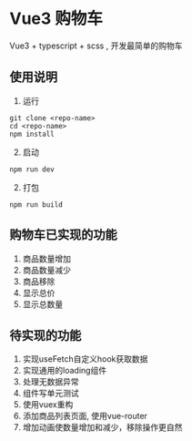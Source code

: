 # Vue3 购物车
Vue3 + typescript + scss , 开发最简单的购物车 

## 使用说明
1. 运行
```git
git clone <repo-name>
cd <repo-name>
npm install
```
2. 启动
```
npm run dev
```
2. 打包
```
npm run build
```

## 购物车已实现的功能
1. 商品数量增加
2. 商品数量减少
3. 商品移除
4. 显示总价
5. 显示总数量


## 待实现的功能
1. 实现useFetch自定义hook获取数据
2. 实现通用的loading组件
3. 处理无数据异常
4. 组件写单元测试
5. 使用vuex重构
7. 添加商品列表页面, 使用vue-router
8. 增加动画使数量增加和减少，移除操作更自然
